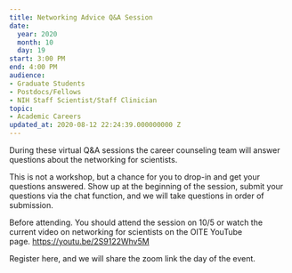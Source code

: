 ```yaml
---
title: Networking Advice Q&A Session
date:
  year: 2020
  month: 10
  day: 19
start: 3:00 PM
end: 4:00 PM
audience:
- Graduate Students
- Postdocs/Fellows
- NIH Staff Scientist/Staff Clinician
topic:
- Academic Careers
updated_at: 2020-08-12 22:24:39.000000000 Z
---
```

During these virtual Q&amp;A sessions the career counseling team will
answer questions about the networking for scientists.

This is not a workshop, but a chance for you to drop-in and get your
questions answered. Show up at the beginning of the session, submit your
questions via the chat function, and we will take questions in order of
submission.

Before attending. You should attend the session on 10/5 or watch the
current video on networking for scientists on the OITE YouTube
page. https://youtu.be/2S9122Whv5M

Register here, and we will share the zoom link the day of the event.

 

 
